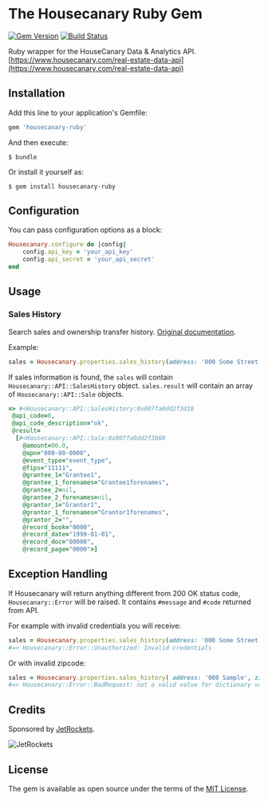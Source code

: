 # The Housecanary Ruby Gem
[![Gem Version](https://badge.fury.io/rb/housecanary-ruby.svg)](https://badge.fury.io/rb/housecanary-ruby)
[![Build Status](https://travis-ci.org/jetrockets/housecanary-ruby.svg?branch=master)](https://travis-ci.org/jetrockets/housecanary-ruby)

Ruby wrapper for the HouseCanary Data & Analytics API.
[https://www.housecanary.com/real-estate-data-api](https://www.housecanary.com/real-estate-data-api)


## Installation
Add this line to your application's Gemfile:

```ruby
gem 'housecanary-ruby'
```

And then execute:

    $ bundle

Or install it yourself as:

    $ gem install housecanary-ruby

## Configuration
You can pass configuration options as a block:

```ruby
Housecanary.configure do |config|
    config.api_key = 'your_api_key'
    config.api_secret = 'your_api_secret'
end
```
## Usage
### Sales History
Search sales and ownership transfer history. [Original documentation](https://api-docs.housecanary.com/#property-sales_history).

Example:
```ruby
sales = Housecanary.properties.sales_history(address: '000 Some Street', zipcode: '01234', limit: '1')
```
If sales information is found, the `sales` will contain `Housecanary::API::SalesHistory` object.
`sales.result` will contain an array of `Housecanary::API::Sale` objects.
```ruby
=> #<Housecanary::API::SalesHistory:0x007fa0dd2f3d18
 @api_code=0,
 @api_code_description="ok",
 @result=
  [#<Housecanary::API::Sale:0x007fa0dd2f3b60
    @amount=00.0,
    @apn="000-00-0000",
    @event_type="event_type",
    @fips="11111",
    @grantee_1="Grantee1",
    @grantee_1_forenames="Grantee1forenames",
    @grantee_2=nil,
    @grantee_2_forenames=nil,
    @grantor_1="Grantor1",
    @grantor_1_forenames="Grantor1forenames",
    @grantor_2="",
    @record_book="0000",
    @record_date="1999-01-01",
    @record_doc="00000",
    @record_page="0000">]
```
## Exception Handling

If Housecanary will return anything different from 200 OK status code, `Housecanary::Error` will be raised. It contains `#message` and `#code` returned from API.

For example with invalid credentials you will receive:
``` ruby
sales = Housecanary.properties.sales_history(address: '000 Some Street', zipcode: '01234')
#=> Housecanary::Error::Unauthorized: Invalid credentials
```
Or with invalid zipcode:
```ruby
sales = Housecanary.properties.sales_history( address: '000 Sample', zipcode: '0')
#=> Housecanary::Error::BadRequest: not a valid value for dictionary value @ data[0]['zipcode']
```
## Credits

Sponsored by [JetRockets](http://www.jetrockets.pro).

![JetRockets](http://jetrockets.pro/JetRockets.jpg)

## License

The gem is available as open source under the terms of the [MIT License](http://opensource.org/licenses/MIT).

